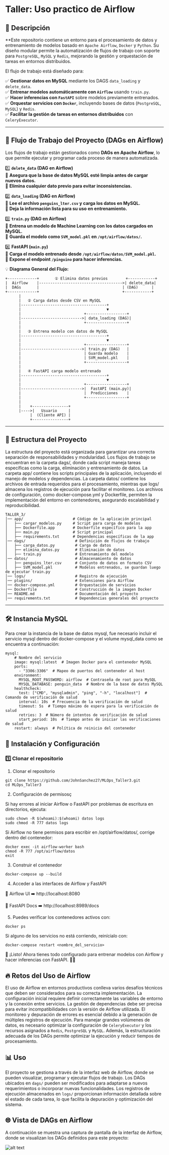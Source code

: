 # Taller: Uso practico de Airflow

## 📌 Descripción

**Este repositorio contiene un entorno para el procesamiento de datos y entrenamiento de modelos basado en `Apache Airflow`, `Docker` y `Python`. Su diseño modular permite la automatización de flujos de trabajo con soporte para `PostgreSQL`, `MySQL` y `Redis`, mejorando la gestión y orquestación de tareas en entornos distribuidos.


El flujo de trabajo está diseñado para:

✅ **Gestionar datos en MySQL** mediante los DAGS `data_loading` y `delete_data`.  
✅ **Entrenar modelos automáticamente con `Airflow`** usando `train.py`.  
✅ **Hacer inferencias con `FastAPI`** sobre modelos previamente entrenados.  
✅ **Orquestar servicios con `Docker`**, incluyendo bases de datos (`PostgreSQL`, `MySQL`) y `Redis`.  
✅ **Facilitar la gestión de tareas en entornos distribuidos** con `CeleryExecutor`.  

---

## 🔄 **Flujo de Trabajo del Proyecto (DAGs en Airflow)**

Los flujos de trabajo están gestionados como **DAGs en Apache Airflow**, lo que permite ejecutar y programar cada proceso de manera automatizada.

1️⃣ **`delete_data` (DAG en Airflow)**  
   🔹 **Asegura que la base de datos MySQL esté limpia antes de cargar nuevos datos.**  
   🔹 **Elimina cualquier dato previo para evitar inconsistencias.**  

2️⃣ **`data_loading` (DAG en Airflow)**  
   🔹 **Lee el archivo `penguins_lter.csv` y carga los datos en MySQL.**  
   🔹 **Deja la información lista para su uso en entrenamiento.**  

3️⃣ **`train.py` (DAG en Airflow)**  
   🔹 **Entrena un modelo de Machine Learning con los datos cargados en MySQL.**  
   🔹 **Guarda el modelo como `SVM_model.pkl` en `/opt/airflow/datos/`.**  

4️⃣ **FastAPI (`main.py`)**  
   🔹 **Carga el modelo entrenado desde `/opt/airflow/datos/SVM_model.pkl`.**  
   🔹 **Expone el endpoint `/pinguino` para hacer inferencias.**  

💡 **Diagrama General del Flujo:**

```text
+-------------+       ① Elimina datos previos        +------------+
|  Airflow    |------------------------------------->| delete_data|
|  DAGs       |                                     | (DAG)      |
+-------------+                                     +------------+
      |
      |   ② Carga datos desde CSV en MySQL
      |--------------------------------------+
      |                                      ▼
      |                            +------------------+
      |--------------------------->| data_loading (DAG)|
      |                            +------------------+
      |
      |   ③ Entrena modelo con datos de MySQL
      |--------------------------------------+
      |                                      ▼
      |                            +------------------+
      |--------------------------->| train.py (DAG)   |
      |                            | Guarda modelo    |
      |                            | SVM_model.pkl    |
      |                            +------------------+
      |
      |   ④ FastAPI carga modelo entrenado
      |--------------------------------------+
      |                                      ▼
      |                            +------------------+
      |--------------------------->|  FastAPI (main.py)|
      |                            |  Predicciones    |
      |                            +------------------+
      |
      |    +----------------+
      |---->|   Usuario     |
           |  (Cliente API) |
           +----------------+
```
---

## 📂 Estructura del Proyecto

La estructura del proyecto está organizada para garantizar una correcta separación de responsabilidades y modularidad. Los flujos de trabajo se encuentran en la carpeta dags/, donde cada script maneja tareas específicas como la carga, eliminación y entrenamiento de datos. La carpeta app/ contiene los scripts principales de la aplicación, incluyendo el manejo de modelos y dependencias. La carpeta datos/ contiene los archivos de entrada requeridos para el procesamiento, mientras que logs/ almacena los registros de ejecución para facilitar el monitoreo. Los archivos de configuración, como docker-compose.yml y Dockerfile, permiten la implementación del entorno en contenedores, asegurando escalabilidad y reproducibilidad.

```
TALLER_3/
│── app/                      # Código de la aplicación principal
│   ├── cargar_modelos.py     # Script para carga de modelos
│   ├── Dockerfile.app        # Dockerfile específico para la app
│   ├── main.py               # Script principal
│   ├── requirements.txt      # Dependencias específicas de la app
│── dags/                      # Definición de flujos de trabajo
│   ├── carga_datos.py         # Carga de datos
│   ├── elimina_datos.py       # Eliminación de datos
│   ├── train.py               # Entrenamiento del modelo
│── datos/                     # Almacenamiento de datos
│   ├── penguins_lter.csv      # Conjunto de datos en formato CSV
│   ├── SVM_model.pkl          # Modelos entrenados, se guardan luego de ejecutar train.py
│── logs/                      # Registro de ejecución
│── plugins/                   # Extensiones para Airflow
│── docker-compose.yml         # Orquestación de servicios
│── Dockerfile                 # Construcción de la imagen Docker
│── README.md                  # Documentación del proyecto
│── requirements.txt           # Dependencias generales del proyecto
```

---

## 🛠 Instancia MySQL
Para crear la instancia de la base de datos mysql, fue necesario incluir el servicio mysql dentro del docker-compose y el volume mysql_data como se encuentra a continuación:

```
mysql:
    # Nombre del servicio
    image: mysql:latest  # Imagen Docker para el contenedor MySQL
    ports:
      - "3306:3306"  # Mapeo de puertos del contenedor al host
    environment:
      MYSQL_ROOT_PASSWORD: airflow  # Contraseña de root para MySQL
      MYSQL_DATABASE: penguin_data  # Nombre de la base de datos MySQL
    healthcheck:
      test: ["CMD", "mysqladmin", "ping", "-h", "localhost"]  # Comando de verificación de salud
      interval: 10s  # Frecuencia de la verificación de salud
      timeout: 5s  # Tiempo máximo de espera para la verificación de salud
      retries: 3  # Número de intentos de verificación de salud
      start_period: 10s  # Tiempo antes de iniciar las verificaciones de salud
    restart: always  # Política de reinicio del contenedor
```

## 🚀 **Instalación y Configuración**

### 1️⃣ **Clonar el repositorio**

1. Clonar el repositorio
```
git clone https://github.com/JohnSanchez27/MLOps_Taller3.git
cd MLOps_Taller3

```
2. Configuración de permisosç

Si hay errores al iniciar Airflow o FastAPI por problemas de escritura en directorios, ejecuta:

```
sudo chown -R $(whoami):$(whoami) datos logs
sudo chmod -R 777 datos logs

```

Si Airflow no tiene permisos para escribir en /opt/airflow/datos/, corrige dentro del contenedor:


```
docker exec -it airflow-worker bash
chmod -R 777 /opt/airflow/datos
exit
```

3. Construir el contenedor
```
docker-compose up --build
```

4. Acceder a las interfaces de Airflow y FastAPI

📌 Airflow UI
➡️ http://localhost:8080

📌 FastAPI Docs
➡️ http://localhost:8989/docs

5. Puedes verificar los contenedores activos con:

```
docker ps
```

Si alguno de los servicios no está corriendo, reinícialo con:

```
docker-compose restart <nombre_del_servicio>

```

🚀 ¡Listo! Ahora tienes todo configurado para entrenar modelos con Airflow y hacer inferencias con FastAPI. 🎉🔥

## 🔥 Retos del Uso de Airflow
El uso de Airflow en entornos productivos conlleva varios desafíos técnicos que deben ser considerados para su correcta implementación. La configuración inicial requiere definir correctamente las variables de entorno y la conexión entre servicios. La gestión de dependencias debe ser precisa para evitar incompatibilidades con la versión de Airflow utilizada. El monitoreo y depuración de errores es esencial debido a la generación de múltiples registros de ejecución. Para manejar grandes volúmenes de datos, es necesario optimizar la configuración de `CeleryExecutor` y los recursos asignados a `Redis`, `PostgreSQL` y `MySQL`. Además, la estructuración adecuada de los DAGs permite optimizar la ejecución y reducir tiempos de procesamiento.

## 📊 Uso
El proyecto se gestiona a través de la interfaz web de Airflow, donde se pueden visualizar, programar y ejecutar flujos de trabajo. Los DAGs ubicados en `dags/` pueden ser modificados para adaptarse a nuevos requerimientos o incorporar nuevas funcionalidades. Los registros de ejecución almacenados en `logs/` proporcionan información detallada sobre el estado de cada tarea, lo que facilita la depuración y optimización del sistema.

## 🌐 Vista de DAGs en Airflow

A continuación se muestra una captura de pantalla de la interfaz de Airflow, donde se visualizan los DAGs definidos para este proyecto:

![alt text](image-1.png)

